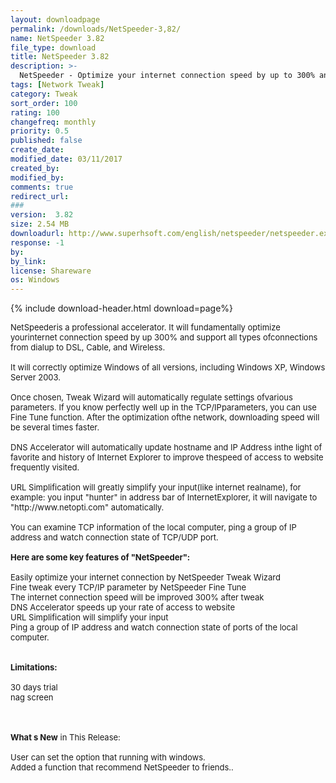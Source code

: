 ```yaml
---
layout: downloadpage
permalink: /downloads/NetSpeeder-3,82/
name: NetSpeeder 3.82
file_type: download
title: NetSpeeder 3.82
description: >-
  NetSpeeder - Optimize your internet connection speed by up to 300% and support all types of connections
tags: [Network Tweak]
category: Tweak
sort_order: 100
rating: 100
changefreq: monthly
priority: 0.5
published: false
create_date: 
modified_date: 03/11/2017
created_by: 
modified_by: 
comments: true
redirect_url: 
### 
version:  3.82
size: 2.54 MB
downloadurl: http://www.superhsoft.com/english/netspeeder/netspeeder.exe
response: -1
by: 
by_link: 
license: Shareware
os: Windows
---
```


{% include download-header.html download=page%}

<p style="fix-download-text !important">
<p><font size="2">NetSpeederis a professional accelerator. It will fundamentally optimize yourinternet connection speed by up 300% and support all types ofconnections from dialup to DSL, Cable, and Wireless. <br />
<br />
It will correctly optimize Windows of all versions, including Windows XP, Windows Server 2003. <br />
<br />
Once chosen, Tweak Wizard will automatically regulate settings ofvarious parameters. If you know perfectly well up in the TCP/IPparameters, you can use Fine Tune function. After the optimization ofthe network, downloading speed will be several times faster. <br />
<br />
DNS Accelerator will automatically update hostname and IP Address inthe light of favorite and history of Internet Explorer to improve thespeed of access to website frequently visited. <br />
<br />
URL Simplification will greatly simplify your input(like internet realname), for example: you input "hunter" in address bar of InternetExplorer, it will navigate to "http://www.netopti.com" automatically. <br />
<br />
You can examine TCP information of the local computer, ping a group of IP address and watch connection state of TCP/UDP port.<br />
<br />
<span><strong>Here are some key features of "NetSpeeder":</strong></span><br />
<br />
Easily optimize your internet connection by NetSpeeder Tweak Wizard<br />
Fine tweak every TCP/IP parameter by NetSpeeder Fine Tune<br />
The internet connection speed will be improved 300% after tweak<br />
DNS Accelerator speeds up your rate of access to website<br />
URL Simplification will simplify your input<br />
Ping a group of IP address and watch connection state of ports of the local computer.<br />
<br />
<br />
<span><strong>Limitations:</strong></span><br />
<br />
30 days trial<br />
nag screen</font></p>
<div class="celltext_big"><br />
<br />
<font size="2"><strong>What s New</strong> in This Release:<br />
<br />
User can set the option that running with windows. <br />
Added a function that recommend NetSpeeder to friends..</font></div></p>
